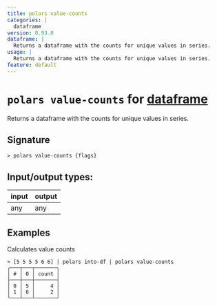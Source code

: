 ```yaml
---
title: polars value-counts
categories: |
  dataframe
version: 0.93.0
dataframe: |
  Returns a dataframe with the counts for unique values in series.
usage: |
  Returns a dataframe with the counts for unique values in series.
feature: default
---
```

<!-- This file is automatically generated. Please edit the command in https://github.com/nushell/nushell instead. -->

# `polars value-counts` for [dataframe](/commands/categories/dataframe.md)

<div class='command-title'>Returns a dataframe with the counts for unique values in series.</div>

## Signature

```> polars value-counts {flags} ```


## Input/output types:

| input | output |
| ----- | ------ |
| any   | any    |

## Examples

Calculates value counts
```nu
> [5 5 5 5 6 6] | polars into-df | polars value-counts
╭───┬───┬───────╮
│ # │ 0 │ count │
├───┼───┼───────┤
│ 0 │ 5 │     4 │
│ 1 │ 6 │     2 │
╰───┴───┴───────╯

```
